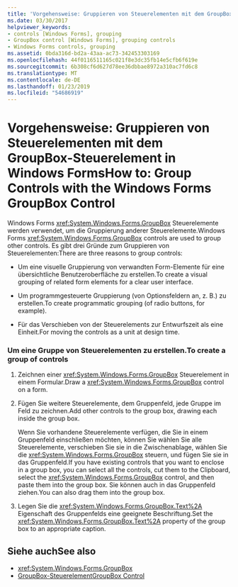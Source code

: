 ```yaml
---
title: 'Vorgehensweise: Gruppieren von Steuerelementen mit dem GroupBox-Steuerelement in Windows Forms'
ms.date: 03/30/2017
helpviewer_keywords:
- controls [Windows Forms], grouping
- GroupBox control [Windows Forms], grouping controls
- Windows Forms controls, grouping
ms.assetid: 0bda316d-bd2a-43aa-ac73-342453303169
ms.openlocfilehash: 44f0116511165c021f8e3dc35fb14e5cfb6f619e
ms.sourcegitcommit: 6b308cf6d627d78ee36dbbae8972a310ac7fd6c8
ms.translationtype: MT
ms.contentlocale: de-DE
ms.lasthandoff: 01/23/2019
ms.locfileid: "54686919"
---
```

# <a name="how-to-group-controls-with-the-windows-forms-groupbox-control"></a><span data-ttu-id="cb8a9-102">Vorgehensweise: Gruppieren von Steuerelementen mit dem GroupBox-Steuerelement in Windows Forms</span><span class="sxs-lookup"><span data-stu-id="cb8a9-102">How to: Group Controls with the Windows Forms GroupBox Control</span></span>
<span data-ttu-id="cb8a9-103">Windows Forms <xref:System.Windows.Forms.GroupBox> Steuerelemente werden verwendet, um die Gruppierung anderer Steuerelemente.</span><span class="sxs-lookup"><span data-stu-id="cb8a9-103">Windows Forms <xref:System.Windows.Forms.GroupBox> controls are used to group other controls.</span></span> <span data-ttu-id="cb8a9-104">Es gibt drei Gründe zum Gruppieren von Steuerelementen:</span><span class="sxs-lookup"><span data-stu-id="cb8a9-104">There are three reasons to group controls:</span></span>  
  
-   <span data-ttu-id="cb8a9-105">Um eine visuelle Gruppierung von verwandten Form-Elemente für eine übersichtliche Benutzeroberfläche zu erstellen.</span><span class="sxs-lookup"><span data-stu-id="cb8a9-105">To create a visual grouping of related form elements for a clear user interface.</span></span>  
  
-   <span data-ttu-id="cb8a9-106">Um programmgesteuerte Gruppierung (von Optionsfeldern an, z. B.) zu erstellen.</span><span class="sxs-lookup"><span data-stu-id="cb8a9-106">To create programmatic grouping (of radio buttons, for example).</span></span>  
  
-   <span data-ttu-id="cb8a9-107">Für das Verschieben von der Steuerelements zur Entwurfszeit als eine Einheit.</span><span class="sxs-lookup"><span data-stu-id="cb8a9-107">For moving the controls as a unit at design time.</span></span>  
  
### <a name="to-create-a-group-of-controls"></a><span data-ttu-id="cb8a9-108">Um eine Gruppe von Steuerelementen zu erstellen.</span><span class="sxs-lookup"><span data-stu-id="cb8a9-108">To create a group of controls</span></span>  
  
1.  <span data-ttu-id="cb8a9-109">Zeichnen einer <xref:System.Windows.Forms.GroupBox> Steuerelement in einem Formular.</span><span class="sxs-lookup"><span data-stu-id="cb8a9-109">Draw a <xref:System.Windows.Forms.GroupBox> control on a form.</span></span>  
  
2.  <span data-ttu-id="cb8a9-110">Fügen Sie weitere Steuerelemente, dem Gruppenfeld, jede Gruppe im Feld zu zeichnen.</span><span class="sxs-lookup"><span data-stu-id="cb8a9-110">Add other controls to the group box, drawing each inside the group box.</span></span>  
  
     <span data-ttu-id="cb8a9-111">Wenn Sie vorhandene Steuerelemente verfügen, die Sie in einem Gruppenfeld einschließen möchten, können Sie wählen Sie alle Steuerelemente, verschieben Sie sie in die Zwischenablage, wählen Sie die <xref:System.Windows.Forms.GroupBox> steuern, und fügen Sie sie in das Gruppenfeld.</span><span class="sxs-lookup"><span data-stu-id="cb8a9-111">If you have existing controls that you want to enclose in a group box, you can select all the controls, cut them to the Clipboard, select the <xref:System.Windows.Forms.GroupBox> control, and then paste them into the group box.</span></span> <span data-ttu-id="cb8a9-112">Sie können auch in das Gruppenfeld ziehen.</span><span class="sxs-lookup"><span data-stu-id="cb8a9-112">You can also drag them into the group box.</span></span>  
  
3.  <span data-ttu-id="cb8a9-113">Legen Sie die <xref:System.Windows.Forms.GroupBox.Text%2A> Eigenschaft des Gruppenfelds eine geeignete Beschriftung.</span><span class="sxs-lookup"><span data-stu-id="cb8a9-113">Set the <xref:System.Windows.Forms.GroupBox.Text%2A> property of the group box to an appropriate caption.</span></span>  
  
## <a name="see-also"></a><span data-ttu-id="cb8a9-114">Siehe auch</span><span class="sxs-lookup"><span data-stu-id="cb8a9-114">See also</span></span>
- <xref:System.Windows.Forms.GroupBox>
- [<span data-ttu-id="cb8a9-115">GroupBox-Steuerelement</span><span class="sxs-lookup"><span data-stu-id="cb8a9-115">GroupBox Control</span></span>](../../../../docs/framework/winforms/controls/groupbox-control-windows-forms.md)
